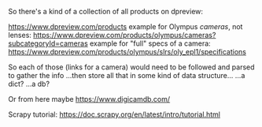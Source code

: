 So there's a kind of a collection of all products on dpreview:

https://www.dpreview.com/products
example for Olympus _cameras_, not lenses:
https://www.dpreview.com/products/olympus/cameras?subcategoryId=cameras
example for "full" specs of a camera:
https://www.dpreview.com/products/olympus/slrs/oly_epl1/specifications

So each of those (links for a camera) would need to be followed and parsed to gather the info
...then store all that in some kind of data structure...
...a dict?
...a db?

Or from here maybe https://www.digicamdb.com/


Scrapy tutorial:
https://doc.scrapy.org/en/latest/intro/tutorial.html